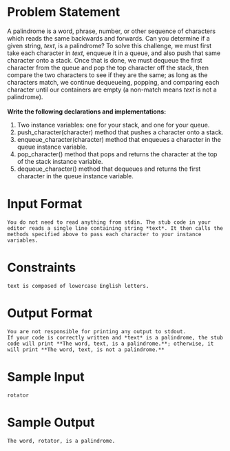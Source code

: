 # Problem Statement

A palindrome is a word, phrase, number, or other sequence of characters which reads the same backwards and forwards. Can you determine if a given string,  *text*, is a palindrome?
To solve this challenge, we must first take each character in *text*, enqueue it in a queue, and also push that same character onto a stack. Once that is done, we must dequeue the first character from the queue and pop the top character off the stack, then compare the two characters to see if they are the same; as long as the characters match, we continue dequeueing, popping, and comparing each character until our containers are empty (a non-match means *text* is not a palindrome).</br></br>
**Write the following declarations and implementations:**</br>
1. Two instance variables: one for your stack, and one for your queue.
2. push_character(character) method that pushes a character onto a stack.
3. enqueue_character(character) method that enqueues a character in the queue instance variable.
4. pop_character() method that pops and returns the character at the top of the stack instance variable.
5. dequeue_character() method that dequeues and returns the first character in the queue instance variable.
# Input Format
```
You do not need to read anything from stdin. The stub code in your editor reads a single line containing string *text*. It then calls the methods specified above to pass each character to your instance variables.
```
# Constraints
```
text is composed of lowercase English letters.
```
# Output Format
```
You are not responsible for printing any output to stdout. 
If your code is correctly written and *text* is a palindrome, the stub code will print **The word, text, is a palindrome.**; otherwise, it will print **The word, text, is not a palindrome.**
```
# Sample Input
```
rotator
```
# Sample Output
```
The word, rotator, is a palindrome.
```

